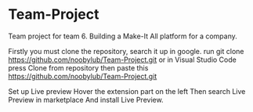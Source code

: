 # Team-Project
Team project for team 6. Building a Make-It All platform for a company. 

Firstly you must clone the repository, search it up in google. 
run 
git clone https://github.com/noobylub/Team-Project.git
or in Visual Studio Code press Clone from repository 
then paste this 
https://github.com/noobylub/Team-Project.git

Set up Live preview 
Hover the extension part on the left 
Then search Live Preview in marketplace 
And install Live Preview. 

